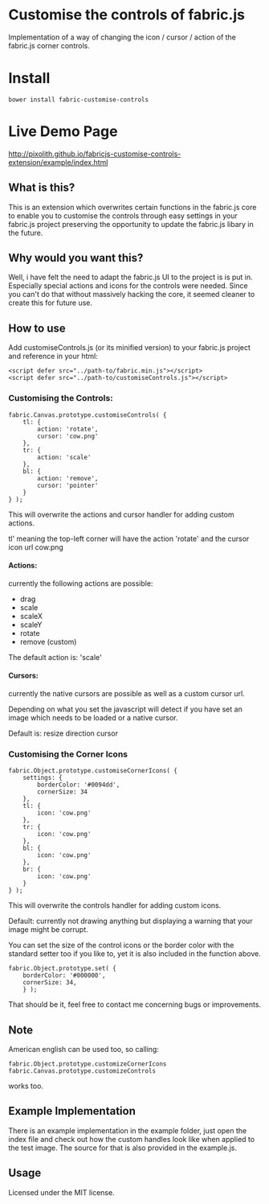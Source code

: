 # Customise the controls of fabric.js
Implementation of a way of changing the icon / cursor / action of the fabric.js corner controls.

# Install

```
bower install fabric-customise-controls
```

# Live Demo Page
http://pixolith.github.io/fabricjs-customise-controls-extension/example/index.html

## What is this?
This is an extension which overwrites certain functions in the fabric.js core to enable you to customise the controls
through easy settings in your fabric.js project preserving the opportunity to update the fabric.js libary in the future.

## Why would you want this?
Well, i have felt the need to adapt the fabric.js UI to the project is is put in. Especially special actions and icons for the
controls were needed. Since you can't do that without massively hacking the core, it seemed cleaner to create this for future use.

## How to use
Add customiseControls.js (or its minified version) to your fabric.js project and reference in your html:
```
<script defer src="../path-to/fabric.min.js"></script>
<script defer src="../path-to/customiseControls.js"></script>
```

### Customising the Controls:
```
fabric.Canvas.prototype.customiseControls( {
    tl: {
        action: 'rotate',
        cursor: 'cow.png'
    },
    tr: {
        action: 'scale'
    },
    bl: {
        action: 'remove',
        cursor: 'pointer'
    }
} );
```

This will overwrite the actions and cursor handler for adding custom actions.

tl' meaning the top-left corner will have the action 'rotate' and the cursor icon url cow.png

#### Actions:

currently the following actions are possible:

* drag
* scale
* scaleX
* scaleY
* rotate
* remove (custom)

The default action is: 'scale'


#### Cursors:

currently the native cursors are possible as well as a custom cursor url.

Depending on what you set the javascript will detect if you have set an image which needs to be loaded or a native cursor.

Default is: resize direction cursor

### Customising the Corner Icons

```
fabric.Object.prototype.customiseCornerIcons( {
    settings: {
        borderColor: '#0094dd',
        cornerSize: 34
    },
    tl: {
        icon: 'cow.png'
    },
    tr: {
        icon: 'cow.png'
    },
    bl: {
        icon: 'cow.png'
    },
    br: {
        icon: 'cow.png'
    }
} );
```

This will overwrite the controls handler for adding custom icons.

Default: currently not drawing anything but displaying a warning that your image might be corrupt.

You can set the size of the control icons or the border color with the standard setter too if you like to, yet it is also included in
the function above.

```
fabric.Object.prototype.set( {
    borderColor: '#000000',
    cornerSize: 34,
    } );
```

That should be it, feel free to contact me concerning bugs or improvements.

## Note

American english can be used too, so calling:
```
fabric.Object.prototype.customizeCornerIcons
fabric.Canvas.prototype.customizeControls
```

works too.

## Example Implementation
There is an example implementation in the example folder, just open the index file and check out how the custom handles look like
when applied to the test image. The source for that is also provided in the example.js.

## Usage
Licensed under the MIT license.

